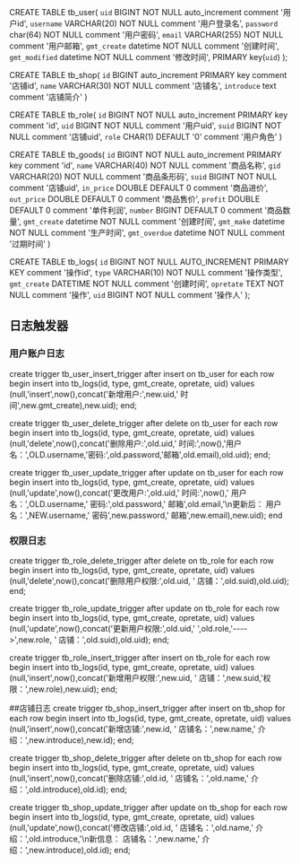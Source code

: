 
CREATE TABLE tb_user(
`uid` BIGINT NOT NULL auto_increment comment '用户id',
`username` VARCHAR(20) NOT NULL comment '用户登录名',
`password` char(64) NOT NULL comment '用户密码',
`email` VARCHAR(255) NOT NULL comment '用户邮箱',
`gmt_create` datetime NOT NULL comment '创建时间',
`gmt_modified` datetime NOT NULL comment '修改时间',
PRIMARY key(`uid`)
);

CREATE TABLE tb_shop(
`id` BIGINT auto_increment PRIMARY key comment '店铺id',
`name` VARCHAR(30) NOT NULL comment '店铺名',
`introduce` text comment '店铺简介'
)

CREATE TABLE tb_role(
`id` BIGINT NOT NULL auto_increment PRIMARY key comment 'id',
`uid` BIGINT NOT NULL comment '用户uid',
`suid` BIGINT NOT NULL comment '店铺uid',
`role` CHAR(1)  DEFAULT '0' comment '用户角色'
)


CREATE TABLE tb_goods(
`id` BIGINT NOT NULL auto_increment PRIMARY key comment 'id',
`name` VARCHAR(40) NOT NULL comment '商品名称',
`gid` VARCHAR(20) NOT NULL comment '商品条形码',
`suid` BIGINT NOT NULL comment '店铺uid',
`in_price` DOUBLE  DEFAULT 0 comment '商品进价',
`out_price` DOUBLE DEFAULT 0 comment '商品售价',
`profit` DOUBLE  DEFAULT 0 comment '单件利润',
`number` BIGINT DEFAULT 0 comment '商品数量',
`gmt_create` datetime NOT NULL comment '创建时间',
`gmt_make` datetime NOT NULL comment '生产时间',
`gmt_overdue` datetime NOT NULL comment '过期时间'
)


CREATE TABLE tb_logs(
`id` BIGINT NOT NULL AUTO_INCREMENT PRIMARY KEY comment '操作id',
`type` VARCHAR(10) NOT NULL comment '操作类型',
`gmt_create` DATETIME NOT NULL comment '创建时间',
`opretate` TEXT NOT NULL comment '操作',
`uid` BIGINT NOT NULL comment '操作人'
);



## 日志触发器

### 用户账户日志
create trigger tb_user_insert_trigger
after insert on tb_user for each row
begin
insert into tb_logs(id, type, gmt_create, opretate, uid) values
(null,'insert',now(),concat('新增用户:',new.uid,' 时间',new.gmt_create),new.uid);
end;

create trigger tb_user_delete_trigger
after delete on tb_user for each row
begin
insert into tb_logs(id, type, gmt_create, opretate, uid) values
(null,'delete',now(),concat('删除用户:',old.uid,' 时间:',now(),'用户名：',OLD.username,'密码:',old.password,'邮箱',old.email),old.uid);
end;

create trigger tb_user_update_trigger
after update on tb_user for each row
begin
insert into tb_logs(id, type, gmt_create, opretate, uid) values
(null,'update',now(),concat('更改用户:',old.uid,' 时间:',now(),' 用户名：',OLD.username,' 密码:',old.password,' 邮箱',old.email,'\n更新后：  用户名：',NEW.username,' 密码',new.password,' 邮箱',new.email),new.uid);
end


### 权限日志
create trigger tb_role_delete_trigger
after delete on tb_role for each row
begin
insert into tb_logs(id, type, gmt_create, opretate, uid) values
(null,'delete',now(),concat('删除用户权限:',old.uid, ' 店铺：',old.suid),old.uid);
end;


create trigger tb_role_update_trigger
after update on tb_role for each row
begin
insert into tb_logs(id, type, gmt_create, opretate, uid) values
(null,'update',now(),concat('更新用户权限:',old.uid,' ',old.role,'---->',new.role, ' 店铺：',old.suid),old.uid);
end;

create trigger tb_role_insert_trigger
after insert on tb_role for each row
begin
insert into tb_logs(id, type, gmt_create, opretate, uid) values
(null,'insert',now(),concat('新增用户权限:',new.uid, ' 店铺：',new.suid,'权限：',new.role),new.uid);
end;

##店铺日志
create trigger tb_shop_insert_trigger
after insert on tb_shop for each row
begin
insert into tb_logs(id, type, gmt_create, opretate, uid) values
(null,'insert',now(),concat('新增店铺:',new.id, ' 店铺名：',new.name,' 介绍：',new.introduce),new.id);
end;

create trigger tb_shop_delete_trigger
after delete on tb_shop for each row
begin
insert into tb_logs(id, type, gmt_create, opretate, uid) values
(null,'insert',now(),concat('删除店铺:',old.id, ' 店铺名：',old.name,' 介绍：',old.introduce),old.id);
end;

create trigger tb_shop_update_trigger
after update on tb_shop for each row
begin
insert into tb_logs(id, type, gmt_create, opretate, uid) values
(null,'update',now(),concat('修改店铺:',old.id, ' 店铺名：',old.name,' 介绍：',old.introduce,'\n新信息：    店铺名：',new.name,' 介绍：',new.introduce),old.id);
end;